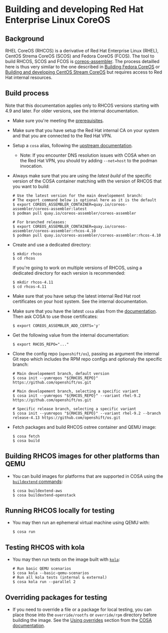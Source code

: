 # Building and developing Red Hat Enterprise Linux CoreOS

## Background

RHEL CoreOS (RHCOS) is a derivative of Red Hat Enterprise Linux (RHEL), CentOS
Strema CoreOS (SCOS) and Fedora CoreOS (FCOS). The tool to build RHCOS, SCOS
and FCOS is [coreos-assembler]. The process detailled here is thus very similar
to the one described in [Building Fedora CoreOS] or [Building and developing
CentOS Stream CoreOS](development-scos.md) but requires access to Red Hat
internal resources.

## Build process

Note that this documentation applies only to RHCOS versions starting with 4.9
and later. For older versions, see the internal documentation.

- Make sure you're meeting the [prerequisites].

- Make sure that you have setup the Red Hat internal CA on your system and that
  you are connected to the Red Hat VPN.

- Setup a `cosa` alias, following the [upstream documentation][cosa-alias].
  - Note: If you encounter DNS resolution issues with COSA when on the Red Hat
    VPN, you should try adding `--net=host` to the podman invocation.

- Always make sure that you are using the *latest build* of the specific
  version of the COSA container matching with the version of RHCOS that you
  want to build:
  ```
  # Use the latest version for the main developement branch:
  # The export command below is optional here as it is the default
  $ export COREOS_ASSEMBLER_CONTAINER=quay.io/coreos-assembler/coreos-assembler:latest
  $ podman pull quay.io/coreos-assembler/coreos-assembler

  # For branched releases:
  $ export COREOS_ASSEMBLER_CONTAINER=quay.io/coreos-assembler/coreos-assembler:rhcos-4.10
  $ podman pull quay.io/coreos-assembler/coreos-assembler:rhcos-4.10
  ```

- Create and use a dedicated directory:
  ```
  $ mkdir rhcos
  $ cd rhcos
  ```
  If you're going to work on multiple versions of RHCOS, using a dedicated
  directory for each version is recommended:
  ```
  $ mkdir rhcos-4.11
  $ cd rhcos-4.11
  ```

- Make sure that you have setup the latest internal Red Hat root certificates
  on your host system. See the internal documentation.

- Make sure that you have the latest `cosa` alias from the
  [documentation][cosa-alias]. Then ask COSA to use those certificates:
  ```
  $ export COREOS_ASSEMBLER_ADD_CERTS='y'
  ```

- Get the following value from the internal documentation:
  ```
  $ export RHCOS_REPO="..."
  ```

- Clone the config repo (`openshift/os`), passing as argument the internal Git
  repo which includes the RPM repo configs and optionaly the specific branch:
  ```
  # Main developement branch, default version
  $ cosa init --yumrepos "${RHCOS_REPO}" https://github.com/openshift/os.git

  # Main developement branch, selecting a specific variant
  $ cosa init --yumrepos "${RHCOS_REPO}" --variant rhel-9.2 https://github.com/openshift/os.git

  # Specific release branch, selecting a specific variant
  $ cosa init --yumrepos "${RHCOS_REPO}" --variant rhel-9.2 --branch release-4.13 https://github.com/openshift/os.git
  ```

- Fetch packages and build RHCOS ostree container and QEMU image:
  ```
  $ cosa fetch
  $ cosa build
  ```

## Building RHCOS images for other platforms than QEMU

- You can build images for platforms that are supported in COSA using the
  [`buildextend` commands][buildextend]:
  ```
  $ cosa buildextend-aws
  $ cosa buildextend-openstack
  ```

## Running RHCOS locally for testing

- You may then run an ephemeral virtual machine using QEMU with:
  ```
  $ cosa run
  ```

## Testing RHCOS with kola

- You may then run tests on the image built with [`kola`][kola]:
  ```
  # Run basic QEMU scenarios
  $ cosa kola --basic-qemu-scenarios
  # Run all kola tests (internal & external)
  $ cosa kola run --parallel 2
  ```

## Overriding packages for testing

- If you need to override a file or a package for local testing, you can place
  those into the `override/rootfs` or `override/rpm` directory before building
  the image. See the [Using overrides] section from the [COSA
  documentation][coreos-assembler].

[coreos-assembler]: https://github.com/coreos/coreos-assembler/
[Building Fedora CoreOS]: https://coreos.github.io/coreos-assembler/building-fcos/
[prerequisites]: https://coreos.github.io/coreos-assembler/building-fcos/#getting-started---prerequisites
[cosa-alias]: https://coreos.github.io/coreos-assembler/building-fcos/#define-a-bash-alias-to-run-cosa
[buildextend]: https://coreos.github.io/coreos-assembler/cosa/#buildextend-commands
[kola]: https://coreos.github.io/coreos-assembler/kola/
[Using overrides]: https://coreos.github.io/coreos-assembler/working/#using-overrides
